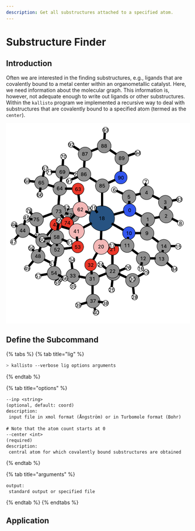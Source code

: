 ```yaml
---
description: Get all substructures attached to a specified atom.
---
```


# Substructure Finder

## Introduction

Often we are interested in the finding substructures, e.g., ligands that are covalently bound to a metal center within an organometallic catalyst. Here, we need information about the molecular graph. This information is, however, not adequate enough to write out ligands or other substructures. Within the `kallisto` program we implemented a recursive way to deal with substructures that are covalently bound to a specified atom \(termed as the `center`\).

![Transition state structure for the oxidative addition \(Hartwig&apos;s Iridium catalyzed borylation\)](../.gitbook/assets/iridium_exs.png)

## Define the Subcommand

{% tabs %}
{% tab title="lig" %}
```bash
> kallisto --verbose lig options arguments
```
{% endtab %}

{% tab title="options" %}
```markup
--inp <string> 
(optional, default: coord)
description: 
 input file in xmol format (Ångström) or in Turbomole format (Bohr)

# Note that the atom count starts at 0
--center <int>
(required)
description:
 central atom for which covalently bound substructures are obtained
```
{% endtab %}

{% tab title="arguments" %}
```text
output: 
 standard output or specified file
```
{% endtab %}
{% endtabs %}

## Application

